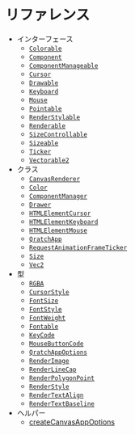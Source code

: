 # リファレンス

- インターフェース
  - [`Colorable`](/ja/reference/interfaces/Colorable) <Badge type="danger" text="MTT" vertical="middle"/>
  - [`Component`](/ja/reference/interfaces/Component) <Badge text="LTS" vertical="middle"/>
  - [`ComponentManageable`](/ja/reference/interfaces/ComponentManageable) <Badge text="LTS" vertical="middle"/>
  - [`Cursor`](/ja/reference/interfaces/Cursor) <Badge text="LTS" vertical="middle"/>
  - [`Drawable`](/ja/reference/interfaces/Drawable) <Badge type="warning" text="WIP" vertical="middle"/>
  - [`Keyboard`](/ja/reference/interfaces/Keyboard) <Badge type="danger" text="MTT" vertical="middle"/>
  - [`Mouse`](/ja/reference/interfaces/Mouse) <Badge type="danger" text="MTT" vertical="middle"/>
  - [`Pointable`](/ja/reference/interfaces/Pointable) <Badge text="LTS" vertical="middle"/>
  - [`RenderStylable`](/ja/reference/interfaces/RenderStylable) <Badge text="LTS" vertical="middle"/>
  - [`Renderable`](/ja/reference/interfaces/Renderable) <Badge text="LTS" vertical="middle"/>
  - [`SizeControllable`](/ja/reference/interfaces/SizeControllable) <Badge type="danger" text="MTT" vertical="middle"/>
  - [`Sizeable`](/ja/reference/interfaces/Sizeable) <Badge text="LTS" vertical="middle"/>
  - [`Ticker`](/ja/reference/interfaces/Ticker) <Badge text="LTS" vertical="middle"/>
  - [`Vectorable2`](/ja/reference/interfaces/Vectorable2) <Badge type="danger" text="MTT" vertical="middle"/>
- クラス
  - [`CanvasRenderer`](/ja/reference/classes/CanvasRenderer) <Badge type="danger" text="MTT" vertical="middle"/>
  - [`Color`](/ja/reference/classes/Color) <Badge type="danger" text="MTT" vertical="middle"/>
  - [`ComponentManager`](/ja/reference/classes/ComponentManager) <Badge text="LTS" vertical="middle"/>
  - [`Drawer`](/ja/reference/classes/Drawer) <Badge type="danger" text="MTT" vertical="middle"/>
  - [`HTMLElementCursor`](/ja/reference/classes/HTMLElementCursor) <Badge type="danger" text="MTT" vertical="middle"/>
  - [`HTMLElementKeyboard`](/ja/reference/classes/HTMLElementKeyboard) <Badge type="danger" text="MTT" vertical="middle"/>
  - [`HTMLElementMouse`](/ja/reference/classes/HTMLElementMouse) <Badge type="danger" text="MTT" vertical="middle"/>
  - [`QratchApp`](/ja/reference/classes/QratchApp) <Badge type="warning" text="WIP" vertical="middle"/>
  - [`RequestAnimationFrameTicker`](/ja/reference/classes/RequestAnimationFrameTicker) <Badge type="danger" text="MTT" vertical="middle"/>
  - [`Size`](/ja/reference/classes/Size) <Badge type="danger" text="MTT" vertical="middle"/>
  - [`Vec2`](/ja/reference/classes/Vec2) <Badge type="danger" text="MTT" vertical="middle"/>
- 型
  - [`RGBA`](/ja/reference/types/RGBA) <Badge type="danger" text="MTT" vertical="middle"/>
  - [`CursorStyle`](/ja/reference/types/CursorStyle) <Badge text="LTS" vertical="middle"/>
  - [`FontSize`](/ja/reference/types/FontSize) <Badge text="LTS" vertical="middle"/>
  - [`FontStyle`](/ja/reference/types/FontStyle) <Badge text="LTS" vertical="middle"/>
  - [`FontWeight`](/ja/reference/types/FontWeight) <Badge text="LTS" vertical="middle"/>
  - [`Fontable`](/ja/reference/types/Fontable) <Badge text="LTS" vertical="middle"/>
  - [`KeyCode`](/ja/reference/types/KeyCode) <Badge type="danger" text="MTT" vertical="middle"/>
  - [`MouseButtonCode`](/ja/reference/types/MouseButtonCode) <Badge type="danger" text="MTT" vertical="middle"/>
  - [`QratchAppOptions`](/ja/reference/types/QratchAppOptions) <Badge type="danger" text="MTT" vertical="middle"/>
  - [`RenderImage`](/ja/reference/types/RenderImage) <Badge text="LTS" vertical="middle"/>
  - [`RenderLineCap`](/ja/reference/types/RenderLineCap) <Badge text="LTS" vertical="middle"/>
  - [`RenderPolygonPoint`](/ja/reference/types/RenderPolygonPoint) <Badge text="LTS" vertical="middle"/>
  - [`RenderStyle`](/ja/reference/types/RenderStyle) <Badge text="LTS" vertical="middle"/>
  - [`RenderTextAlign`](/ja/reference/types/RenderTextAlign) <Badge text="LTS" vertical="middle"/>
  - [`RenderTextBaseline`](/ja/reference/types/RenderTextBaseline) <Badge text="LTS" vertical="middle"/>
- ヘルパー
  - [createCanvasAppOptions](/ja/reference/helpers/createCanvasAppOptions) <Badge type="danger" text="MTT" vertical="middle"/>
